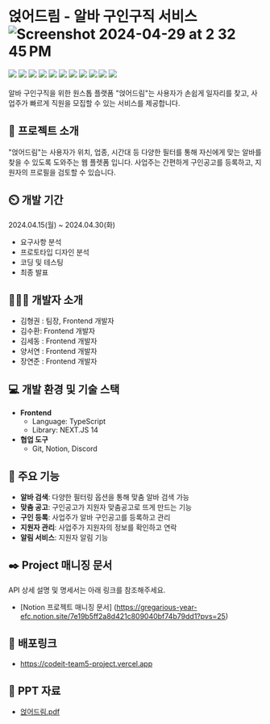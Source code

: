 # 얹어드림 - 알바 구인구직 서비스![Screenshot 2024-04-29 at 2 32 45 PM](https://github.com/royxk/codeit_team5_project/assets/105695762/525cee9f-ec73-43ea-8ea5-e619df7c3335)

<div align-center><img src="https://img.shields.io/badge/html5-E34F26?style=for-the-badge&logo=html5&logoColor=white">
<img src="https://img.shields.io/badge/css3-1572B6?style=for-the-badge&logo=css3&logoColor=white">
<img src="https://img.shields.io/badge/javascript-F7DF1E?style=for-the-badge&logo=javascript&logoColor=white">
<img src="https://img.shields.io/badge/next-000000?style=for-the-badge&logo=Next.js&logoColor=white">
<img src="https://img.shields.io/badge/Tailwind-1572B6?style=for-the-badge&logo=Tailwind CSS&logoColor=white">
<img src="https://img.shields.io/badge/Notion-000000?style=for-the-badge&logo=Notion&logoColor=white">
<img src="https://img.shields.io/badge/Vercel-000000?style=for-the-badge&logo=Vercel&logoColor=white">
<img src="https://img.shields.io/badge/React-61DAFB?style=for-the-badge&logo=React&logoColor=white">
<img src="https://img.shields.io/badge/GitHub-181717?style=for-the-badge&logo=GitHub&logoColor=white">
<img src="https://img.shields.io/badge/Amazon S3-569A31?style=for-the-badge&logo=Amazon S3&logoColor=white">
<img src="https://img.shields.io/badge/TypeScript-3178C6?style=for-the-badge&logo=TypeScript&logoColor=white">
</div>
<br>
알바 구인구직을 위한 원스톱 플랫폼 "얹어드림"는 사용자가 손쉽게 일자리를 찾고, 사업주가 빠르게 직원을 모집할 수 있는 서비스를 제공합니다.


## 🚀 프로젝트 소개

"얹어드림"는 사용자가 위치, 업종, 시간대 등 다양한 필터를 통해 자신에게 맞는 알바를 찾을 수 있도록 도와주는 웹 플렛폼 입니다. 사업주는 간편하게 구인공고를 등록하고, 지원자의 프로필을 검토할 수 있습니다.

## ⏲️ 개발 기간

2024.04.15(월) ~ 2024.04.30(화)
- 요구사항 분석
- 프로토타입 디자인 분석
- 코딩 및 테스팅
- 최종 발표

## 🧑‍🤝‍🧑 개발자 소개

- 김형권 : 팀장, Frontend 개발자
- 김수환: Frontend 개발자
- 김세동 : Frontend 개발자
- 양서연 : Frontend 개발자
- 장연준 : Frontend 개발자

## 💻 개발 환경 및 기술 스택

- **Frontend**
  - Language: TypeScript
  - Library: NEXT.JS 14
- **협업 도구**
  - Git, Notion, Discord
 


## 📝 주요 기능

- **알바 검색**: 다양한 필터링 옵션을 통해 맞춤 알바 검색 가능
- **맞춤 공고**: 구인공고가 지원자 맞춤공고로 뜨게 만드는 기능
- **구인 등록**: 사업주가 알바 구인공고를 등록하고 관리
- **지원자 관리**: 사업주가 지원자의 정보를 확인하고 연락
- **알림 서비스**: 지원자 알림 기능

## ✒️ Project 매니징 문서

API 상세 설명 및 명세서는 아래 링크를 참조해주세요.

- [Notion 프로젝트 매니징 문서] (https://gregarious-year-efc.notion.site/7e19b5ff2a8d421c809040bf74b79dd1?pvs=25)

## 🎉 배포링크
- https://codeit-team5-project.vercel.app

## 📌 PPT 자료
- [얹어드림.pdf](https://github.com/royxk/codeit_team5_project/files/15157876/1.pdf)





